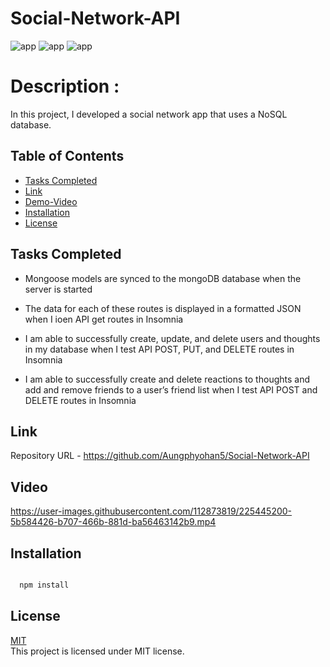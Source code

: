 # Social-Network-API

![app](https://img.shields.io/badge/Express.js-brightgreen) ![app](https://img.shields.io/badge/-MongoDB-blue) ![app](https://img.shields.io/badge/-Mongoose-yellowgreen)
 
 # Description :
 
In this project, I developed a social network app that uses a NoSQL database.


## Table of Contents

- [Tasks Completed](#TaskCompleted)
- [Link](#Link)
- [Demo-Video](#Video)
- [Installation](#Installation)
- [License](#license)




## Tasks Completed


- Mongoose models are synced to the mongoDB database when the server is started

- The data for each of these routes is displayed in a formatted JSON when I ioen API get routes in Insomnia

-  I am able to successfully create, update, and delete users and thoughts in my database when I test API POST, PUT, and DELETE routes in Insomnia

- I am able to successfully create and delete reactions to thoughts and add and remove friends to a user’s friend list when I test API POST and DELETE routes in Insomnia


## Link


Repository URL  - https://github.com/Aungphyohan5/Social-Network-API




## Video

https://user-images.githubusercontent.com/112873819/225445200-5b584426-b707-466b-881d-ba56463142b9.mp4



## Installation

```bash

  npm install 

```
    

## License

[MIT](https://choosealicense.com/licenses/mit/) 
<br>
This project is licensed under MIT license.

